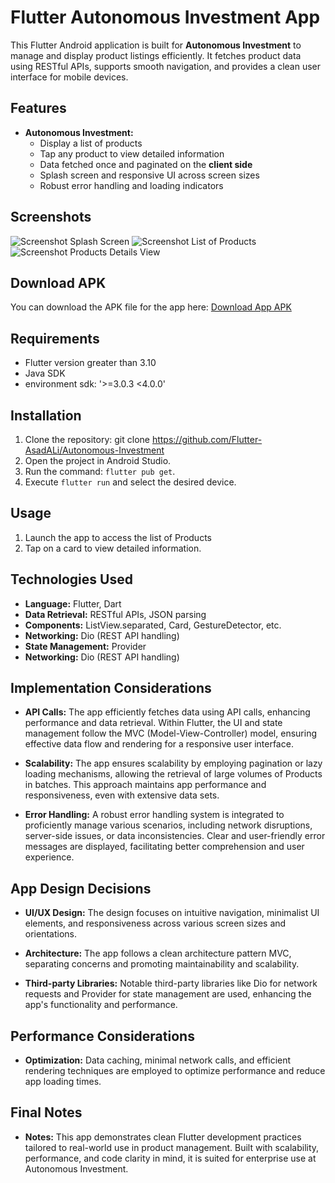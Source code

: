 # Flutter Autonomous Investment App

This Flutter Android application is built for **Autonomous Investment** to manage and display product listings efficiently. It fetches product data using RESTful APIs, supports smooth navigation, and provides a clean user interface for mobile devices.

## Features

- **Autonomous Investment:**
    - Display a list of products
    - Tap any product to view detailed information
    - Data fetched once and paginated on the **client side**
    - Splash screen and responsive UI across screen sizes
    - Robust error handling and loading indicators
  
## Screenshots

![Screenshot Splash Screen](https://github.com/Flutter-AsadALi/Autonomous-Investment/blob/main/assets/images/splash.png)
![Screenshot List of Products](https://github.com/Flutter-AsadALi/Autonomous-Investment/blob/main/assets/images/list_view.png)
![Screenshot Products Details View](https://github.com/Flutter-AsadALi/Autonomous-Investment/blob/main/assets/images/details_view.png)


## Download APK

You can download the APK file for the app here: [Download App APK](https://github.com/Flutter-AsadALi/Autonomous-Investment/blob/main/assets/images/app-release.apk)
## Requirements

- Flutter version greater than 3.10
- Java SDK
- environment sdk: '>=3.0.3 <4.0.0'

## Installation

1. Clone the repository:
   git clone https://github.com/Flutter-AsadALi/Autonomous-Investment
2. Open the project in Android Studio.
3. Run the command: `flutter pub get`.
4. Execute `flutter run` and select the desired device.

## Usage

1. Launch the app to access the list of Products
2. Tap on a card to view detailed information.

## Technologies Used

- **Language:** Flutter, Dart
- **Data Retrieval:** RESTful APIs, JSON parsing
- **Components:**  ListView.separated, Card, GestureDetector, etc.
- **Networking:** Dio (REST API handling)
- **State Management:** Provider
- **Networking:** Dio (REST API handling)




## Implementation Considerations

- **API Calls:** The app efficiently fetches data using API calls, enhancing performance and data retrieval. Within Flutter, the UI and state management follow the MVC (Model-View-Controller) model, ensuring effective data flow and rendering for a responsive user interface.

- **Scalability:** The app ensures scalability by employing pagination or lazy loading mechanisms, allowing the retrieval of large volumes of Products in batches. This approach maintains app performance and responsiveness, even with extensive data sets.

- **Error Handling:** A robust error handling system is integrated to proficiently manage various scenarios, including network disruptions, server-side issues, or data inconsistencies. Clear and user-friendly error messages are displayed, facilitating better comprehension and user experience.

## App Design Decisions

- **UI/UX Design:** The design focuses on intuitive navigation, minimalist UI elements, and responsiveness across various screen sizes and orientations.

- **Architecture:** The app follows a clean architecture pattern MVC, separating concerns and promoting maintainability and scalability.

- **Third-party Libraries:** Notable third-party libraries like Dio for network requests and Provider for state management are used, enhancing the app's functionality and performance.

## Performance Considerations

- **Optimization:** Data caching, minimal network calls, and efficient rendering techniques are employed to optimize performance and reduce app loading times.
## Final Notes

- **Notes:** This app demonstrates clean Flutter development practices tailored to real-world use in product management. Built with scalability, performance, and code clarity in mind, it is suited for enterprise use at Autonomous Investment.




